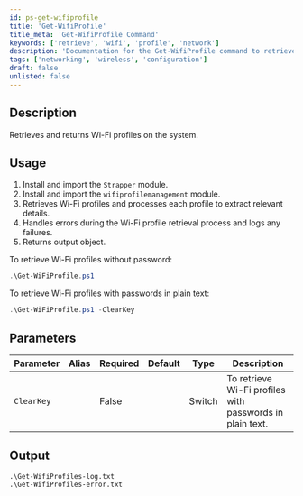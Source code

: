 ```yaml
---
id: ps-get-wifiprofile
title: 'Get-WifiProfile'
title_meta: 'Get-WifiProfile Command'
keywords: ['retrieve', 'wifi', 'profile', 'network']
description: 'Documentation for the Get-WifiProfile command to retrieve and return Wi-Fi profiles on the system.'
tags: ['networking', 'wireless', 'configuration']
draft: false
unlisted: false
---
```

## Description
Retrieves and returns Wi-Fi profiles on the system.

## Usage
1. Install and import the `Strapper` module.
2. Install and import the `wifiprofilemanagement` module.
3. Retrieves Wi-Fi profiles and processes each profile to extract relevant details.
4. Handles errors during the Wi-Fi profile retrieval process and logs any failures.
4. Returns output object.


To retrieve Wi-Fi profiles without password:

```powershell
.\Get-WiFiProfile.ps1
```

To retrieve Wi-Fi profiles with passwords in plain text:

```powershell
.\Get-WiFiProfile.ps1 -ClearKey
```

## Parameters
| Parameter         | Alias | Required  | Default   | Type      | Description                                             |
| ----------------- | ----- | --------- | --------- | --------- | ------------------------------------------------------- |
| `ClearKey`        |       | False     |           | Switch    | To retrieve Wi-Fi profiles with passwords in plain text.|

## Output
    .\Get-WifiProfiles-log.txt
    .\Get-WifiProfiles-error.txt




